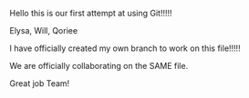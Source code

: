 Hello this is our first attempt at using Git!!!!!

Elysa, Will, Qoriee

I have officially created my own branch to work on this file!!!!!

We are officially collaborating on the SAME file.

Great job Team!
